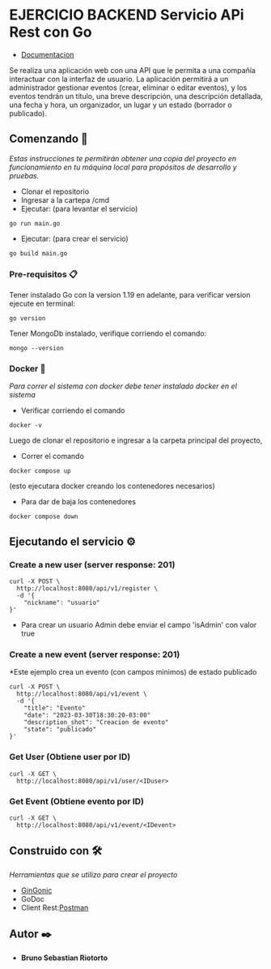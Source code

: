 # EJERCICIO BACKEND Servicio APi Rest con Go

* [Documentacion](https://docs.google.com/document/d/1mCXhgkZkaZbGH-uIEKpoEFNx09bhcUH1ibr4Drtm2lM/edit?usp=sharing)

Se realiza una aplicación web con una API  que le permita a una compañía interactuar con la interfaz de usuario. La aplicación permitirá a un administrador gestionar eventos (crear, eliminar o editar eventos), y los eventos tendrán un título, una breve descripción, una descripción detallada, una fecha y hora, un organizador, un lugar y un estado (borrador o publicado).

## Comenzando 🚀

_Estas instrucciones te permitirán obtener una copia del proyecto en funcionamiento en tu máquina local para propósitos de desarrollo y pruebas._

* Clonar el repositorio
* Ingresar a la cartepa /cmd
* Ejecutar: (para levantar el servicio)

```
go run main.go
```

* Ejecutar: (para crear el servicio)
```
go build main.go
```


### Pre-requisitos 📋

Tener instalado Go con la version 1.19 en adelante, para verificar version ejecute en terminal:

```
go version
```

Tener MongoDb instalado, verifique corriendo el comando:
```
mongo --version
```


### Docker 🔧
_Para correr el sistema con docker debe tener instalado docker en el sistema_

* Verificar corriendo el comando
```
docker -v 
```

Luego de clonar el repositorio e ingresar a la carpeta principal del proyecto,

* Correr el comando
```
docker compose up
```
(esto ejecutara docker creando los contenedores necesarios)

* Para dar de baja los contenedores
```
docker compose down
```

## Ejecutando el servicio ⚙️

### Create a new user (server response: 201)
```shell script
curl -X POST \
  http://localhost:8080/api/v1/register \
  -d '{
	"nickname": "usuario"
}'
```
* Para crear un usuario Admin debe enviar el campo 'isAdmin' con valor true

### Create a new event (server response: 201)
*Este ejemplo crea un evento (con campos minimos) de estado publicado
```shell script
curl -X POST \
  http://localhost:8080/api/v1/event \
  -d '{
	"title": "Evento"
    "date": "2023-03-30T18:30:20-03:00"
    "description_shot": "Creacion de evento"
    "state": "publicado"
}'
```

### Get User (Obtiene user por ID)
```shell script
curl -X GET \
  http://localhost:8080/api/v1/user/<IDuser>
```

### Get Event (Obtiene evento por ID)
```shell script
curl -X GET \
  http://localhost:8080/api/v1/event/<IDevent>
```


## Construido con 🛠️

_Herramientas que se utilizo para crear el proyecto_
* [GinGonic](https://github.com/gin-gonic/gin)
* GoDoc
* Client Rest:[Postman](https://www.postman.com/)


## Autor ✒️

* **Bruno Sebastian Riotorto**

